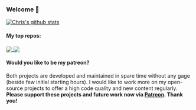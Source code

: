 ### Welcome 👋


<a href="https://github.com/ChristophSchranz">
  <!-- Reference: https://github.com/anuraghazra/github-readme-stats -->
  <img align="center" src="https://github-readme-stats.vercel.app/api?username=christophschranz&count_private=true&theme=algolia&show_icons=true&include_all_commits=true" alt="Chris's github stats" />
</a>

#### My top repos: 
<a href="https://github.com/ChristophSchranz/Tweaker-3">
  <img align="center" src="https://github-readme-stats.vercel.app/api/pin/?username=christophschranz&repo=Tweaker-3&theme=algolia" />
</a>

<a href="https://github.com/iot-salzburg/gpu-jupyter">
  <img align="center" src="https://github-readme-stats.vercel.app/api/pin/?username=iot-salzburg&repo=gpu-jupyter&theme=algolia" />
</a>    
   
#### Would you like to be my patreon?

Both projects are developed and maintained in spare time without any gage (beside few initial starting hours). 
I would like to work more on my open-source projects to offer a high code quality and new content regularly.  
**Please support these projects and future work now via [Patreon](https://www.patreon.com/chris_schranz). Thank you!**

